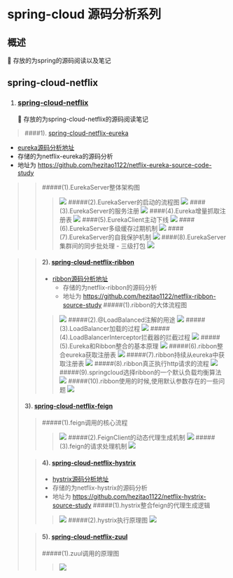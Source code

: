 # spring-cloud 源码分析系列
##  概述
   🚀 存放的为spring的源码阅读以及笔记
## spring-cloud-netflix
1. ### [spring-cloud-netflix](./spring-cloud-netflix/README.md)
    🚀 存放的为spring-cloud-netflix的源码阅读笔记

>####1). [spring-cloud-netflix-eureka](./spring-cloud-netflix/eureka/README.md)  
 * [eureka源码分析地址](https://github.com/hezitao1122/netflix-eureka-source-code-study)
 * 存储的为netflix-eureka的源码分析
 * 地址为 https://github.com/hezitao1122/netflix-eureka-source-code-study
>>#####(1).EurekaServer整体架构图
>>>  ![](./spring-cloud-netflix/eureka/EurekaServer整体架构设计.png)
>>#####(2).EurekaServer的启动的流程图
>>>  ![](./spring-cloud-netflix/eureka/EurekaServer启动.png)
>>####(3).EurekaServer的服务注册
>>>  ![](./spring-cloud-netflix/eureka/EurekaServer服务注册的最基本.png)
>>####(4).Eureka增量抓取注册表
>>> ![](./spring-cloud-netflix/eureka/Eureka增量抓取注册表.png)
>>####(5).EurekaClient主动下线
>>> ![](./spring-cloud-netflix/eureka/EurekaClient主动下线.png)
>>####(6).EurekaServer多级缓存过期机制
>>> ![](./spring-cloud-netflix/eureka/Eureka多级缓存过期机制.png)
>>####(7).EurekaServer的自我保护机制
>>> ![](./spring-cloud-netflix/eureka/EurekaServer自我保护机制.png)
>>####(8).EurekaServer集群间的同步批处理 - 三级打包
>>> ![](./spring-cloud-netflix/eureka/EurekaServer同步批处理机制.png)

>>####    2). [spring-cloud-netflix-ribbon](./spring-cloud-netflix/ribbon/README.md)
>>  * [ribbon源码分析地址](https://github.com/hezitao1122/netflix-ribbon-source-study)
>>    * 存储的为netflix-ribbon的源码分析
>>    * 地址为 https://github.com/hezitao1122/netflix-ribbon-source-study
>>#####(1).ribbon的大体流程图
>>>  ![](./spring-cloud-netflix/ribbon/ribbon的大体流程图.png)
>>#####(2).@LoadBalanced注解的用途
>>>  ![](./spring-cloud-netflix/ribbon/@LoadBalanced注解.png)
>>#####(3).LoadBalancer加载的过程
>>>  ![](./spring-cloud-netflix/ribbon/LoadBalancer获取的过程.png)
>>#####(4).LoadBalancerInterceptor拦截器的拦截过程
>>>  ![](./spring-cloud-netflix/ribbon/LoadBalancerInterceptor拦截原理.png)
>>#####(5).Eureka和Ribbon整合的基本原理
>>>  ![](./spring-cloud-netflix/ribbon/Eureka和Ribbon整合基本原理.png)
>>#####(6).ribbon整合eureka获取注册表
>>>  ![](./spring-cloud-netflix/ribbon/Ribbon整合Eureka获取服务注册表.png)
>>#####(7).ribbon持续从eureka中获取注册表
>>>  ![](./spring-cloud-netflix/ribbon/ribbon持续从eureka中获取注册表.png)
>>#####(8).ribbon真正执行http请求的流程
>>>  ![](./spring-cloud-netflix/ribbon/ribbon正真执行http请求的流程.png)
>>#####(9).springcloud选择ribbon的一个默认负载均衡算法
>>>  ![](./spring-cloud-netflix/ribbon/springcloud选择ribbon的一个默认负载均衡算法.png)
>>#####(10).ribbon使用的时候,使用默认参数存在的一些问题
>>>  ![](./spring-cloud-netflix/ribbon/Ribbon的负载均衡算法存在的问题.png)
>
>####    3). [spring-cloud-netflix-feign](./spring-cloud-netflix/feign/README.md)
>>#####(1).feign调用的核心流程
>>>  ![](./spring-cloud-netflix/feign/Feign调用的核心流程.png)
>>#####(2).FeignClient的动态代理生成机制
>>>  ![](./spring-cloud-netflix/feign/FeignClient的动态代理.png)
>>#####(3).feign的请求处理机制
>>>  ![](./spring-cloud-netflix/feign/feign请求处理机制.png)
>
>>####    4). [spring-cloud-netflix-hystrix](./spring-cloud-netflix/hystrix/README.md)
>> * [hystrix源码分析地址](https://github.com/hezitao1122/netflix-hystrix-source-study)
>> * 存储的为netflix-hystrix的源码分析
>> * 地址为 https://github.com/hezitao1122/netflix-hystrix-source-study
>>#####(1).hystrix整合feign的代理生成逻辑
>>>  ![](./spring-cloud-netflix/hystrix/Hystrix整合Feign代理生成逻辑.png)
>>#####(2).hystrix执行原理图
>>>  ![](./spring-cloud-netflix/hystrix/hystrix执行原理图.jpg)
>
>>####    5). [spring-cloud-netflix-zuul](./spring-cloud-netflix/zuul/README.md)
>>#####(1).zuul调用的原理图
>>>  ![](./spring-cloud-netflix/zuul/Zuul原理图.jpg)